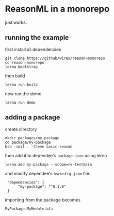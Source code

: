 # ReasonML in a monorepo

just works.

## running the example

first install all dependencies

	git clone https://github/wires/reason-monorepo
	cd reason-monorepo
	lerna bootstrap

then build

	lerna run build

now run the demo

	lerna run demo
	

## adding a package

create directory

	mkdir packages/my-package
	cd package/my-package
	bsb -init . -theme basic-reason

then add it to dependee's `package.json` using lerna

	lerna add my-package --scope=re-testmain

and modify dependee's `bsconfig.json` file:

	 "dependencies": {
  		  "my-package": "^0.1.0"
  	 }

importing from the package becomes

	MyPackage.MyModule.bla



